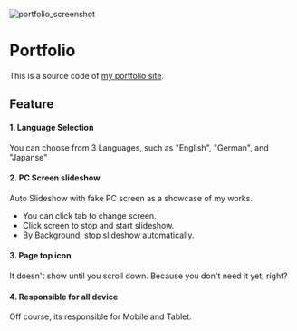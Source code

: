 ![portfolio_screenshot](https://user-images.githubusercontent.com/68085523/166677589-afa9f55b-4c9c-401a-a75d-e8c995d0c2cd.jpg)

# Portfolio
This is a source code of [my portfolio site](https://reikaakuzawa.com).


## Feature
#### 1. Language Selection
You can choose from 3 Languages, such as "English", "German", and "Japanse"

#### 2. PC Screen slideshow
Auto Slideshow with fake PC screen as a showcase of my works.
* You can click tab to change screen.
* Click screen to stop and start slideshow.
* By Background, stop slideshow automatically.

#### 3. Page top icon
It doesn't show until you scroll down.
Because you don't need it yet, right?

#### 4. Responsible for all device
Off course, its responsible for Mobile and Tablet.

